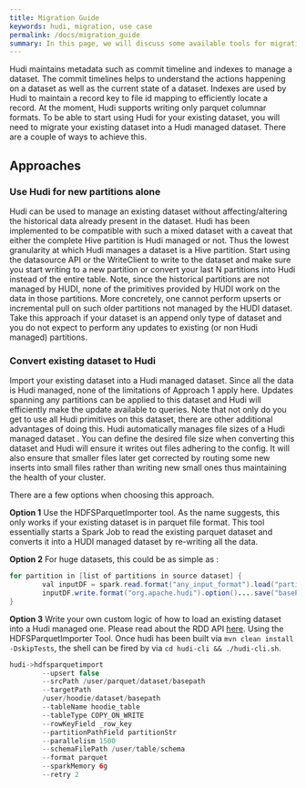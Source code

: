 ```yaml
---
title: Migration Guide
keywords: hudi, migration, use case
permalink: /docs/migration_guide
summary: In this page, we will discuss some available tools for migrating your existing dataset into a Hudi dataset
---
```


Hudi maintains metadata such as commit timeline and indexes to manage a dataset. The commit timelines helps to understand the actions happening on a dataset as well as the current state of a dataset. Indexes are used by Hudi to maintain a record key to file id mapping to efficiently locate a record. At the moment, Hudi supports writing only parquet columnar formats.
To be able to start using Hudi for your existing dataset, you will need to migrate your existing dataset into a Hudi managed dataset. There are a couple of ways to achieve this.


## Approaches


### Use Hudi for new partitions alone

Hudi can be used to manage an existing dataset without affecting/altering the historical data already present in the
dataset. Hudi has been implemented to be compatible with such a mixed dataset with a caveat that either the complete
Hive partition is Hudi managed or not. Thus the lowest granularity at which Hudi manages a dataset is a Hive
partition. Start using the datasource API or the WriteClient to write to the dataset and make sure you start writing
to a new partition or convert your last N partitions into Hudi instead of the entire table. Note, since the historical
 partitions are not managed by HUDI, none of the primitives provided by HUDI work on the data in those partitions. More concretely, one cannot perform upserts or incremental pull on such older partitions not managed by the HUDI dataset.
Take this approach if your dataset is an append only type of dataset and you do not expect to perform any updates to existing (or non Hudi managed) partitions.


### Convert existing dataset to Hudi

Import your existing dataset into a Hudi managed dataset. Since all the data is Hudi managed, none of the limitations
 of Approach 1 apply here. Updates spanning any partitions can be applied to this dataset and Hudi will efficiently
 make the update available to queries. Note that not only do you get to use all Hudi primitives on this dataset,
 there are other additional advantages of doing this. Hudi automatically manages file sizes of a Hudi managed dataset
 . You can define the desired file size when converting this dataset and Hudi will ensure it writes out files
 adhering to the config. It will also ensure that smaller files later get corrected by routing some new inserts into
 small files rather than writing new small ones thus maintaining the health of your cluster.

There are a few options when choosing this approach.

**Option 1**
Use the HDFSParquetImporter tool. As the name suggests, this only works if your existing dataset is in parquet file format.
This tool essentially starts a Spark Job to read the existing parquet dataset and converts it into a HUDI managed dataset by re-writing all the data.

**Option 2**
For huge datasets, this could be as simple as : 
```java
for partition in [list of partitions in source dataset] {
        val inputDF = spark.read.format("any_input_format").load("partition_path")
        inputDF.write.format("org.apache.hudi").option()....save("basePath")
}
```  

**Option 3**
Write your own custom logic of how to load an existing dataset into a Hudi managed one. Please read about the RDD API
 [here](/docs/quick-start-guide). Using the HDFSParquetImporter Tool. Once hudi has been built via `mvn clean install -DskipTests`, the shell can be
fired by via `cd hudi-cli && ./hudi-cli.sh`.

```java
hudi->hdfsparquetimport
        --upsert false
        --srcPath /user/parquet/dataset/basepath
        --targetPath
        /user/hoodie/dataset/basepath
        --tableName hoodie_table
        --tableType COPY_ON_WRITE
        --rowKeyField _row_key
        --partitionPathField partitionStr
        --parallelism 1500
        --schemaFilePath /user/table/schema
        --format parquet
        --sparkMemory 6g
        --retry 2
```
